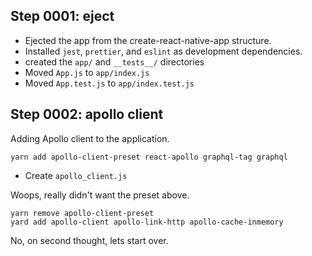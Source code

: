 
## Step 0001: eject

* Ejected the app from the create-react-native-app structure. 
* Installed `jest`, `prettier`, and `eslint` as development dependencies.
* created the `app/` and `__tests__/` directories
* Moved `App.js` to `app/index.js`
* Moved `App.test.js` to `app/index.test.js`

## Step 0002: apollo client

Adding Apollo client to the application.

    yarn add apollo-client-preset react-apollo graphql-tag graphql
    
* Create `apollo_client.js`

Woops, really didn't want the preset above.

    yarn remove apollo-client-preset
    yard add apollo-client apollo-link-http apollo-cache-inmemory

No, on second thought, lets start over.
